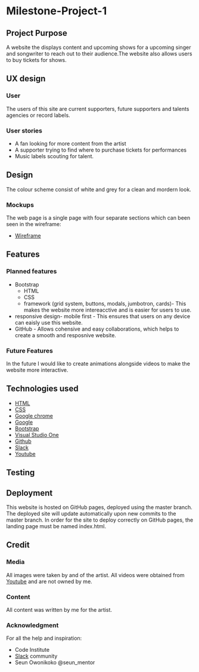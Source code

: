 # Milestone-Project-1
## Project Purpose
A website the displays content and upcoming shows for a upcoming singer and songwriter to reach out to their audience.The website also allows users to buy tickets for shows.

## UX design
### User
The users of this site are current supporters, future supporters and talents agencies or record labels.
### User stories
* A fan looking for more content from the artist
* A supporter trying to find where to purchase tickets for performances
* Music labels scouting for talent.


## Design
The colour scheme consist of white and grey for a clean and mordern look.
### Mockups
The web page is a single page with four separate sections which can been seen in the wireframe:

* [Wireframe](https://www.figma.com/file/K0h1YMwVfOuaEDlAAfSLjz/EDR-project-wireframe?node-id=0%3A1)

## Features

### Planned features 

* Bootstrap
  * HTML
  * CSS 
  * framework (grid system, buttons, modals, jumbotron, cards)- This makes the website more intereacctive and is easier for users to use. 
* responsive design- mobile first - This ensures that users on any device can eaisly use this website.
* GitHub - Allows cohensive and easy collaborations, which helps to create a smooth and resposnive website.
### Future Features 
In the future I would like to create animations alongside videos to make the website more interactive.
## Technologies used
* [HTML](https://developer.mozilla.org/en-US/docs/Web/HTML#:~:targetText=HTML%20(HyperText%20Markup%20Language)%20is,functionality%2Fbehavior%20(JavaScript).)
* [CSS](https://developer.mozilla.org/en-US/docs/Web/CSS#:~:targetText=Cascading%20Style%20Sheets%20(CSS)%20is,speech%2C%20or%20on%20other%20media.)
* [Google chrome](https://www.google.com/chrome/)
* [Google](https://www.google.com/)
* [Bootstrap](https://getbootstrap.com/)
* [Visual Studio One](https://code.visualstudio.com/)
* [Github](https://github.com/)
* [Slack](https://slack.com/intl/en-gb/)
* [Youtube](https://www.youtube.com/)


## Testing

## Deployment
This website is hosted on GitHub pages, deployed using the master branch. The deployed site will update automatically upon new commits to the master branch. In order for the site to deploy correctly on GitHub pages, the landing page must be named index.html.


## Credit
### Media
All images were taken by and of the artist. All videos were obtained from [Youtube](https://www.youtube.com/) and are not owned by me.
### Content
All content was written by me for the artist.

### Acknowledgment
For all the help and inspiration:
* Code Institute
* [Slack](https://slack.com/intl/en-gb/) community
* Seun Owonikoko @seun_mentor 
